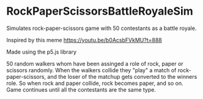 # RockPaperScissorsBattleRoyaleSim
Simulates rock-paper-scissors game with 50 contestants as a battle royale.

Inspired by this meme https://youtu.be/b0AcsbFVkMU?t=888

Made using the p5.js library

50 random walkers whom have been assinged a role of rock, paper or scissors randomly. When the walkers collide they "play" a match of rock-paper-scissors, and the loser of the matchup gets converted to the winners role. So when rock and paper collide, rock becomes paper, and so on. Game continues until all the contestants are the same type.
